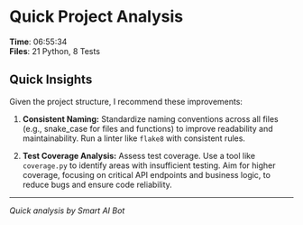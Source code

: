 # Quick Project Analysis

**Time**: 06:55:34  
**Files**: 21 Python, 8 Tests

## Quick Insights

Given the project structure, I recommend these improvements:

1.  **Consistent Naming:** Standardize naming conventions across all files (e.g., snake_case for files and functions) to improve readability and maintainability. Run a linter like `flake8` with consistent rules.

2.  **Test Coverage Analysis:**  Assess test coverage. Use a tool like `coverage.py` to identify areas with insufficient testing. Aim for higher coverage, focusing on critical API endpoints and business logic, to reduce bugs and ensure code reliability.


---
*Quick analysis by Smart AI Bot*
